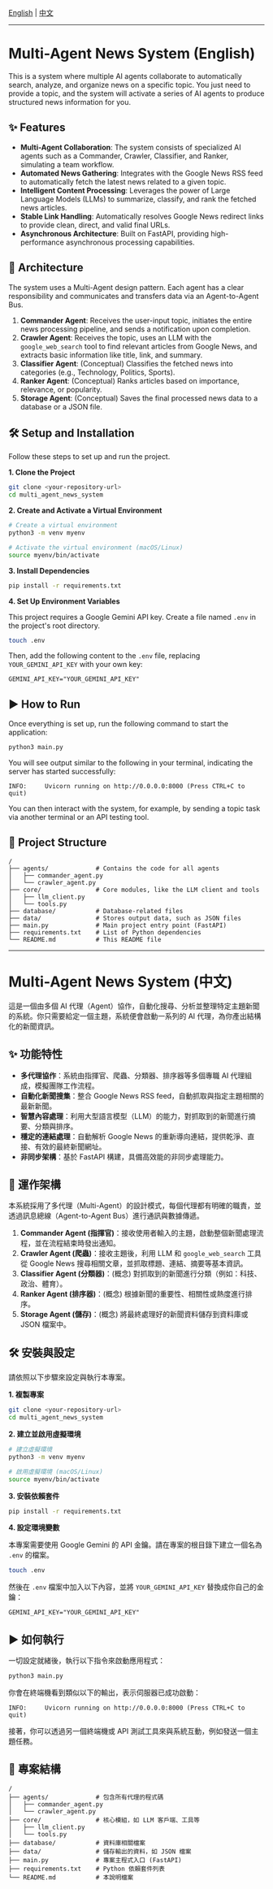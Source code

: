 [English](#multi-agent-news-system-english) | [中文](#multi-agent-news-system-中文)

---

# Multi-Agent News System (English)

This is a system where multiple AI agents collaborate to automatically search, analyze, and organize news on a specific topic. You just need to provide a topic, and the system will activate a series of AI agents to produce structured news information for you.

## ✨ Features

- **Multi-Agent Collaboration**: The system consists of specialized AI agents such as a Commander, Crawler, Classifier, and Ranker, simulating a team workflow.
- **Automated News Gathering**: Integrates with the Google News RSS feed to automatically fetch the latest news related to a given topic.
- **Intelligent Content Processing**: Leverages the power of Large Language Models (LLMs) to summarize, classify, and rank the fetched news articles.
- **Stable Link Handling**: Automatically resolves Google News redirect links to provide clean, direct, and valid final URLs.
- **Asynchronous Architecture**: Built on FastAPI, providing high-performance asynchronous processing capabilities.

## 🚀 Architecture

The system uses a Multi-Agent design pattern. Each agent has a clear responsibility and communicates and transfers data via an Agent-to-Agent Bus.

1.  **Commander Agent**: Receives the user-input topic, initiates the entire news processing pipeline, and sends a notification upon completion.
2.  **Crawler Agent**: Receives the topic, uses an LLM with the `google_web_search` tool to find relevant articles from Google News, and extracts basic information like title, link, and summary.
3.  **Classifier Agent**: (Conceptual) Classifies the fetched news into categories (e.g., Technology, Politics, Sports).
4.  **Ranker Agent**: (Conceptual) Ranks articles based on importance, relevance, or popularity.
5.  **Storage Agent**: (Conceptual) Saves the final processed news data to a database or a JSON file.

## 🛠️ Setup and Installation

Follow these steps to set up and run the project.

**1. Clone the Project**
```bash
git clone <your-repository-url>
cd multi_agent_news_system
```

**2. Create and Activate a Virtual Environment**
```bash
# Create a virtual environment
python3 -m venv myenv

# Activate the virtual environment (macOS/Linux)
source myenv/bin/activate
```

**3. Install Dependencies**
```bash
pip install -r requirements.txt
```

**4. Set Up Environment Variables**

This project requires a Google Gemini API key. Create a file named `.env` in the project's root directory.

```bash
touch .env
```

Then, add the following content to the `.env` file, replacing `YOUR_GEMINI_API_KEY` with your own key:

```
GEMINI_API_KEY="YOUR_GEMINI_API_KEY"
```

## ▶️ How to Run

Once everything is set up, run the following command to start the application:

```bash
python3 main.py
```

You will see output similar to the following in your terminal, indicating the server has started successfully:
```
INFO:     Uvicorn running on http://0.0.0.0:8000 (Press CTRL+C to quit)
```
You can then interact with the system, for example, by sending a topic task via another terminal or an API testing tool.

## 📁 Project Structure

```
/
├── agents/             # Contains the code for all agents
│   ├── commander_agent.py
│   └── crawler_agent.py
├── core/               # Core modules, like the LLM client and tools
│   ├── llm_client.py
│   └── tools.py
├── database/           # Database-related files
├── data/               # Stores output data, such as JSON files
├── main.py             # Main project entry point (FastAPI)
├── requirements.txt    # List of Python dependencies
└── README.md           # This README file
```

---

# Multi-Agent News System (中文)

這是一個由多個 AI 代理（Agent）協作，自動化搜尋、分析並整理特定主題新聞的系統。你只需要給定一個主題，系統便會啟動一系列的 AI 代理，為你產出結構化的新聞資訊。

## ✨ 功能特性

- **多代理協作**：系統由指揮官、爬蟲、分類器、排序器等多個專職 AI 代理組成，模擬團隊工作流程。
- **自動化新聞搜集**：整合 Google News RSS feed，自動抓取與指定主題相關的最新新聞。
- **智慧內容處理**：利用大型語言模型（LLM）的能力，對抓取到的新聞進行摘要、分類與排序。
- **穩定的連結處理**：自動解析 Google News 的重新導向連結，提供乾淨、直接、有效的最終新聞網址。
- **非同步架構**：基於 FastAPI 構建，具備高效能的非同步處理能力。

## 🚀 運作架構

本系統採用了多代理（Multi-Agent）的設計模式，每個代理都有明確的職責，並透過訊息總線（Agent-to-Agent Bus）進行通訊與數據傳遞。

1.  **Commander Agent (指揮官)**：接收使用者輸入的主題，啟動整個新聞處理流程，並在流程結束時發出通知。
2.  **Crawler Agent (爬蟲)**：接收主題後，利用 LLM 和 `google_web_search` 工具從 Google News 搜尋相關文章，並抓取標題、連結、摘要等基本資訊。
3.  **Classifier Agent (分類器)**：(概念) 對抓取到的新聞進行分類（例如：科技、政治、體育）。
4.  **Ranker Agent (排序器)**：(概念) 根據新聞的重要性、相關性或熱度進行排序。
5.  **Storage Agent (儲存)**：(概念) 將最終處理好的新聞資料儲存到資料庫或 JSON 檔案中。

## 🛠️ 安裝與設定

請依照以下步驟來設定與執行本專案。

**1. 複製專案**
```bash
git clone <your-repository-url>
cd multi_agent_news_system
```

**2. 建立並啟用虛擬環境**
```bash
# 建立虛擬環境
python3 -m venv myenv

# 啟用虛擬環境 (macOS/Linux)
source myenv/bin/activate
```

**3. 安裝依賴套件**
```bash
pip install -r requirements.txt
```

**4. 設定環境變數**

本專案需要使用 Google Gemini 的 API 金鑰。請在專案的根目錄下建立一個名為 `.env` 的檔案。

```bash
touch .env
```

然後在 `.env` 檔案中加入以下內容，並將 `YOUR_GEMINI_API_KEY` 替換成你自己的金鑰：

```
GEMINI_API_KEY="YOUR_GEMINI_API_KEY"
```

## ▶️ 如何執行

一切設定就緒後，執行以下指令來啟動應用程式：

```bash
python3 main.py
```

你會在終端機看到類似以下的輸出，表示伺服器已成功啟動：
```
INFO:     Uvicorn running on http://0.0.0.0:8000 (Press CTRL+C to quit)
```
接著，你可以透過另一個終端機或 API 測試工具來與系統互動，例如發送一個主題任務。

## 📁 專案結構

```
/
├── agents/             # 包含所有代理的程式碼
│   ├── commander_agent.py
│   └── crawler_agent.py
├── core/               # 核心模組，如 LLM 客戶端、工具等
│   ├── llm_client.py
│   └── tools.py
├── database/           # 資料庫相關檔案
├── data/               # 儲存輸出的資料，如 JSON 檔案
├── main.py             # 專案主程式入口 (FastAPI)
├── requirements.txt    # Python 依賴套件列表
└── README.md           # 本說明檔案
```
